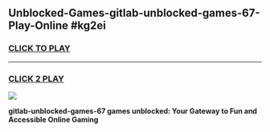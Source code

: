
## Unblocked-Games-gitlab-unblocked-games-67-Play-Online #kg2ei
<h3>
<a href="https://news.freeplayer.one?title=gitlab-unblocked-games-67&ref=3">CLICK TO PLAY</a></h3>
<hr>

<h3>
<a href="https://news.freeplayer.one?title=gitlab-unblocked-games-67&ref=3">CLICK 2 PLAY</a>
  
</h3>

<a href="https://news.freeplayer.one?title=gitlab-unblocked-games-67&ref=3"><img src="https://clearcache.store/games.png"></a>


**gitlab-unblocked-games-67 games unblocked: Your Gateway to Fun and Accessible Online Gaming**
